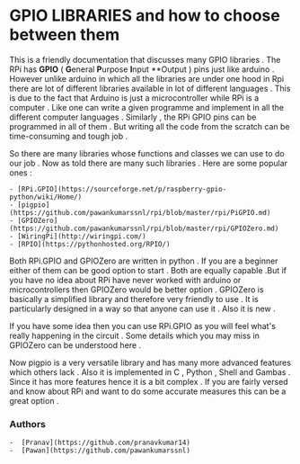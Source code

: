# GPIO LIBRARIES and how to choose between them 

This is a friendly documentation that discusses many GPIO libraries .  The RPi has **GPIO** ( **G**eneral **P**urpose **I**nput **Output ) pins just like arduino . However unlike arduino in which all the libraries are under one hood in Rpi there are lot of different libraries available in lot of different languages . This is due to the fact that Arduino is just a microcontroller while RPi is a computer . Like one can write a given programme and implement in all the different computer languages . Similarly , the RPi GPIO pins can be programmed in all of them . But writing all the code from the scratch can be time-consuming and tough job .  

So there are many libraries whose functions and classes we can use to do our job . Now as told there are many such libraries . Here are some popular ones :  

    - [RPi.GPIO](https://sourceforge.net/p/raspberry-gpio-python/wiki/Home/)  
    - [pigpio](https://github.com/pawankumarssnl/rpi/blob/master/rpi/PiGPIO.md)  
    - [GPIOZero](https://github.com/pawankumarssnl/rpi/blob/master/rpi/GPIOZero.md)    
    - [WiringPi](http://wiringpi.com/)    
    - [RPIO](https://pythonhosted.org/RPIO/)   

Both RPi.GPIO and GPIOZero are written in python . If you are a beginner either of them can be good option to start . Both are equally capable .But if you have no idea about RPi have never worked with arduino or microcontrollers then GPIOZero would be better option . GPIOZero is basically a simplified library and therefore very friendly to use .  It is particularly designed in a way so that anyone can use it . Also it is new .
    
If you have some idea then you can use RPi.GPIO as you will feel what's really happening in the circuit . Some details which you may miss in GPIOZero can be understood here .

Now pigpio  is a very versatile library and has many more advanced features which others lack . Also it is implemented in C , Python , Shell and Gambas . Since it has more features hence it is a bit complex . If you are fairly versed and know about RPi and want to do some accurate measures this can be a great option .

### Authors
    -  [Pranav](https://github.com/pranavkumar14)  
    -  [Pawan](https://github.com/pawankumarssnl)  
